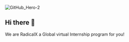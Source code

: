 ![GitHub_Hero-2](https://user-images.githubusercontent.com/35927834/210696811-a67a73e3-d8cc-4c99-806b-9c8d4ff9c779.jpg)

## Hi there 👋


We are RadicalX a Global virtual Internship program for you!



<!--

**Here are some ideas to get you started:**

🙋‍♀️ A short introduction - what is your organization all about?
🌈 Contribution guidelines - how can the community get involved?
👩‍💻 Useful resources - where can the community find your docs? Is there anything else the community should know?
🍿 Fun facts - what does your team eat for breakfast?
🧙 Remember, you can do mighty things with the power of [Markdown](https://docs.github.com/github/writing-on-github/getting-started-with-writing-and-formatting-on-github/basic-writing-and-formatting-syntax)
-->
